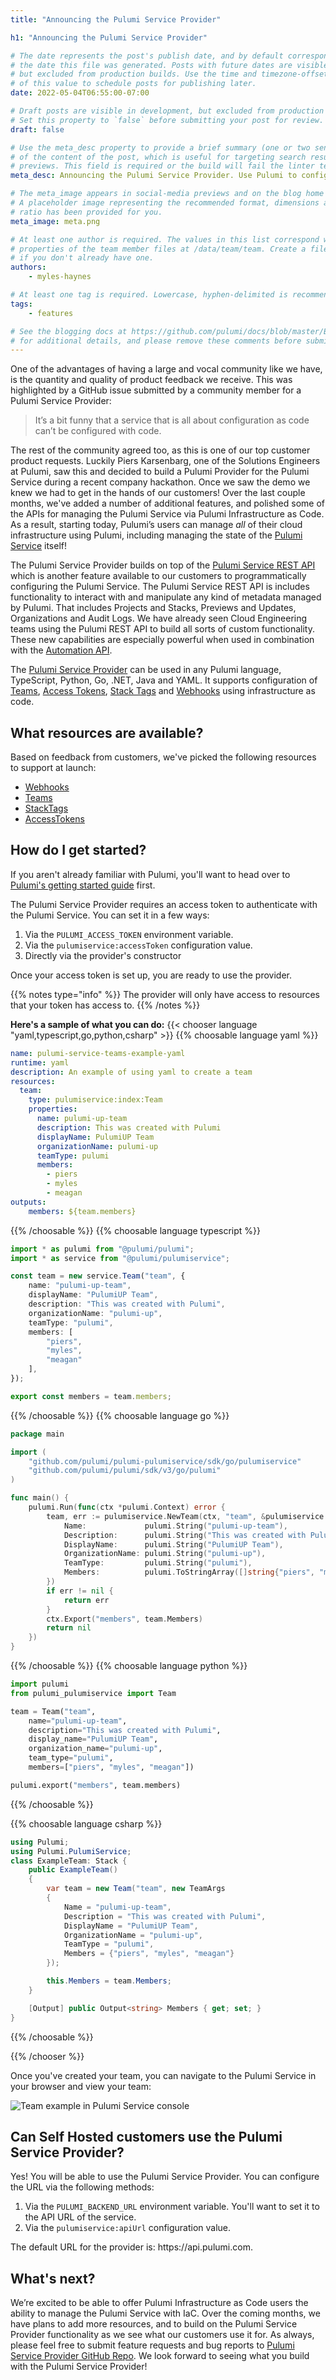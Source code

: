 ```yaml
---
title: "Announcing the Pulumi Service Provider"

h1: "Announcing the Pulumi Service Provider"

# The date represents the post's publish date, and by default corresponds with
# the date this file was generated. Posts with future dates are visible in development,
# but excluded from production builds. Use the time and timezone-offset portions of
# of this value to schedule posts for publishing later.
date: 2022-05-04T06:55:00-07:00

# Draft posts are visible in development, but excluded from production builds.
# Set this property to `false` before submitting your post for review.
draft: false

# Use the meta_desc property to provide a brief summary (one or two sentences)
# of the content of the post, which is useful for targeting search results or social-media
# previews. This field is required or the build will fail the linter test.
meta_desc: Announcing the Pulumi Service Provider. Use Pulumi to configure the Pulumi Service.

# The meta_image appears in social-media previews and on the blog home page.
# A placeholder image representing the recommended format, dimensions and aspect
# ratio has been provided for you.
meta_image: meta.png

# At least one author is required. The values in this list correspond with the `id`
# properties of the team member files at /data/team/team. Create a file for yourself
# if you don't already have one.
authors:
    - myles-haynes

# At least one tag is required. Lowercase, hyphen-delimited is recommended.
tags:
    - features

# See the blogging docs at https://github.com/pulumi/docs/blob/master/BLOGGING.md.
# for additional details, and please remove these comments before submitting for review.
---
```


One of the advantages of having a large and vocal community like we have, is the quantity and quality of product feedback we receive. This was highlighted by a GitHub issue submitted by a community member for a Pulumi Service Provider:

> It’s a bit funny that a service that is all about configuration as code can’t be configured with code.

The rest of the community agreed too, as this is one of our top customer product requests. Luckily Piers Karsenbarg, one of the Solutions Engineers at Pulumi, saw this and decided to build a Pulumi Provider for the Pulumi Service during a recent company hackathon. Once we saw the demo we knew we had to get in the hands of our customers! Over the last couple months, we've added a number of additional features, and polished some of the APIs for managing the Pulumi Service via Pulumi Infrastructure as Code. As a result, starting today, Pulumi’s users can manage *all* of their cloud infrastructure using Pulumi, including managing the state of the [Pulumi Service](/product/pulumi-service/) itself!

The Pulumi Service Provider builds on top of the [Pulumi Service REST API](/docs/pulumi-cloud/cloud-rest-api/) which is another feature available to our customers to programmatically configuring the Pulumi Service. The Pulumi Service REST API is includes functionality to interact with and manipulate any kind of metadata managed by Pulumi. That includes Projects and Stacks, Previews and Updates, Organizations and Audit Logs. We have already seen Cloud Engineering teams using the Pulumi REST API to build all sorts of custom functionality. These new capabilities are especially powerful when used in combination with the [Automation API](/automation/).

The [Pulumi Service Provider](/registry/packages/pulumiservice/) can be used in any Pulumi language, TypeScript, Python, Go, .NET, Java and YAML. It supports configuration of [Teams](/docs/pulumi-cloud/access-management/teams/), [Access Tokens](/docs/pulumi-cloud/accounts/), [Stack Tags](/docs/cli/commands/pulumi_stack_tag/) and [Webhooks](/docs/pulumi-cloud/webhooks/) using infrastructure as code.

## What resources are available?

Based on feedback from customers, we've picked the following resources to support at launch:

* [Webhooks](/docs/pulumi-cloud/webhooks/)
* [Teams](/docs/pulumi-cloud/access-management/teams/)
* [StackTags](/docs/cli/commands/pulumi_stack_tag/)
* [AccessTokens](/docs/pulumi-cloud/accounts/)

## How do I get started?

If you aren't already familiar with Pulumi, you'll want to head over to [Pulumi's getting started guide](/docs/quickstart/) first.

The Pulumi Service Provider requires an access token to authenticate with the Pulumi Service. You can set it in a few ways:

1. Via the `PULUMI_ACCESS_TOKEN` environment variable.
1. Via the `pulumiservice:accessToken` configuration value.
1. Directly via the provider's constructor

Once your access token is set up, you are ready to use the provider.

{{% notes type="info" %}}
The provider will only have access to resources that your token has access to.
{{% /notes %}}

**Here's a sample of what you can do:**
{{< chooser language "yaml,typescript,go,python,csharp" >}}
{{% choosable language yaml %}}

```yaml
name: pulumi-service-teams-example-yaml
runtime: yaml
description: An example of using yaml to create a team
resources:
  team:
    type: pulumiservice:index:Team
    properties:
      name: pulumi-up-team
      description: This was created with Pulumi
      displayName: PulumiUP Team
      organizationName: pulumi-up
      teamType: pulumi
      members:
        - piers
        - myles
        - meagan
outputs:
    members: ${team.members}
```

{{% /choosable %}}
{{% choosable language typescript %}}

```typescript
import * as pulumi from "@pulumi/pulumi";
import * as service from "@pulumi/pulumiservice";

const team = new service.Team("team", {
    name: "pulumi-up-team",
    displayName: "PulumiUP Team",
    description: "This was created with Pulumi",
    organizationName: "pulumi-up",
    teamType: "pulumi",
    members: [
        "piers",
        "myles",
        "meagan"
    ],
});

export const members = team.members;
```

{{% /choosable %}}
{{% choosable language go %}}

```go
package main

import (
	"github.com/pulumi/pulumi-pulumiservice/sdk/go/pulumiservice"
	"github.com/pulumi/pulumi/sdk/v3/go/pulumi"
)

func main() {
	pulumi.Run(func(ctx *pulumi.Context) error {
		team, err := pulumiservice.NewTeam(ctx, "team", &pulumiservice.TeamArgs{
			Name:             pulumi.String("pulumi-up-team"),
			Description:      pulumi.String("This was created with Pulumi"),
			DisplayName:      pulumi.String("PulumiUP Team"),
			OrganizationName: pulumi.String("pulumi-up"),
			TeamType:         pulumi.String("pulumi"),
			Members:          pulumi.ToStringArray([]string{"piers", "myles", "meagan"}),
		})
		if err != nil {
			return err
		}
		ctx.Export("members", team.Members)
		return nil
	})
}
```

{{% /choosable %}}
{{% choosable language python %}}

```python
import pulumi
from pulumi_pulumiservice import Team

team = Team("team",
    name="pulumi-up-team",
    description="This was created with Pulumi",
    display_name="PulumiUP Team",
    organization_name="pulumi-up",
    team_type="pulumi",
    members=["piers", "myles", "meagan"])

pulumi.export("members", team.members)
```

{{% /choosable %}}

{{% choosable language csharp %}}

```csharp
using Pulumi;
using Pulumi.PulumiService;
class ExampleTeam: Stack {
    public ExampleTeam()
    {
        var team = new Team("team", new TeamArgs
        {
            Name = "pulumi-up-team",
            Description = "This was created with Pulumi",
            DisplayName = "PulumiUP Team",
            OrganizationName = "pulumi-up",
            TeamType = "pulumi",
            Members = {"piers", "myles", "meagan"}
        });

        this.Members = team.Members;
    }

    [Output] public Output<string> Members { get; set; }
}
```

{{% /choosable %}}

{{% /chooser %}}

Once you've created your team, you can navigate to the Pulumi Service in your browser and view your team:

![Team example in Pulumi Service console](team.png)

## Can Self Hosted customers use the Pulumi Service Provider?

Yes! You will be able to use the Pulumi Service Provider. You can configure the URL via the following methods:

1. Via the `PULUMI_BACKEND_URL` environment variable. You'll want to set it to the API URL of the service.
2. Via the `pulumiservice:apiUrl` configuration value.

The default URL for the provider is: https<nolink>://api.pulumi.com.

## What's next?

We’re excited to be able to offer Pulumi Infrastructure as Code users the ability to manage the Pulumi Service with IaC.  Over the coming months, we have plans to add more resources, and to build on the Pulumi Service Provider functionality as we see what our customers use it for. As always, please feel free to submit feature requests and bug reports to [Pulumi Service Provider GitHub Repo](https://github.com/pulumi/pulumi-pulumiservice).
We look forward to seeing what you build with the Pulumi Service Provider!
